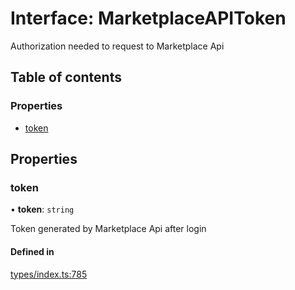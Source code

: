 # Interface: MarketplaceAPIToken

Authorization needed to request to Marketplace Api

## Table of contents

### Properties

- [token](MarketplaceAPIToken.md#token)

## Properties

### token

• **token**: `string`

Token generated by Marketplace Api after login

#### Defined in

[types/index.ts:785](https://github.com/nevermined-io/react-components/blob/d91af20/catalog/src/types/index.ts#L785)
